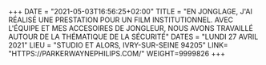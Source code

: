 +++
DATE = "2021-05-03T16:56:25+02:00"
TITLE = "EN JONGLAGE, J'AI RÉALISÉ UNE PRESTATION POUR UN FILM INSTITUTIONNEL. AVEC L'ÉQUIPE ET MES ACCESOIRES DE JONGLEUR, NOUS AVONS TRAVAILLÉ AUTOUR DE LA THÉMATIQUE DE LA SÉCURITÉ"
DATES = "LUNDI 27 AVRIL 2021"
LIEU = "STUDIO ET ALORS, IVRY-SUR-SEINE 94205"
LINK= "HTTPS://PARKERWAYNEPHILIPS.COM/"
WEIGHT=9999826
+++

